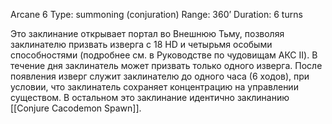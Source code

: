 Arcane 6
Type: summoning (conjuration)
Range: 360’
Duration: 6 turns

Это заклинание открывает портал во Внешнюю Тьму, позволяя заклинателю призвать изверга с 18 HD и четырьмя особыми способностями (подробнее см. в Руководстве по чудовищам АКС II). В течение дня заклинатель может призвать только одного изверга. После появления изверг служит заклинателю до одного часа (6 ходов), при условии, что заклинатель сохраняет концентрацию на управлении существом. В остальном это заклинание идентично заклинанию [[Conjure Cacodemon Spawn]].